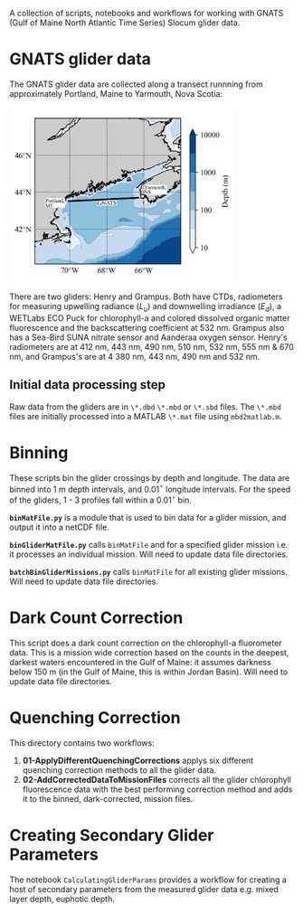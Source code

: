 A collection of scripts, notebooks and workflows for working with GNATS (Gulf of Maine North Atlantic Time Series) Slocum glider data.

# GNATS glider data

The GNATS glider data are collected along a transect runnning from approximately Portland, Maine to Yarmouth, Nova Scotia:

<img src="files/GNATS-GoM.png" width="400">

There are two gliders: Henry and Grampus. Both have CTDs, radiometers for measuring upwelling radiance ($L_u$) and downwelling irradiance ($E_d$), a WETLabs ECO Puck for chlorophyll-a and colored dissolved organic matter fluorescence and the backscattering coefficient at 532 nm. Grampus also has a Sea-Bird SUNA nitrate sensor and Aanderaa oxygen sensor. Henry's radiometers are at 412 nm, 443 nm, 490 nm, 510 nm, 532 nm, 555 nm & 670 nm, and Grampus's are at 4 380 nm, 443 nm, 490 nm and 532 nm.

## Initial data processing step

Raw data from the gliders are in `\*.dbd` `\*.mbd` or `\*.sbd` files. The `\*.mbd` files are initially processed into a MATLAB `\*.mat` file using `mbd2matlab.m`. 

# Binning

These scripts bin the glider crossings by depth and longitude. The data are binned into 1 m depth intervals, and 0.01$^\circ$ longitude intervals. For the speed of the gliders, 1 - 3 profiles fall within a 0.01$^\circ$ bin. 

**`binMatFile.py`** is a module that is used to bin data for a glider mission, and output it into a netCDF file. 

**`binGliderMatFile.py`** calls `binMatFile` and for a specified glider mission i.e. it processes an individual mission. Will need to update data file directories.

**`batchBinGliderMissions.py`** calls `binMatFile` for all existing glider missions. Will need to update data file directories.

# Dark Count Correction

This script does a dark count correction on the chlorophyll-a fluorometer data. This is a mission wide correction based on the counts in the deepest, darkest waters encountered in the Gulf of Maine: it assumes darkness below 150 m (in the Gulf of Maine, this is within Jordan Basin). Will need to update data file directories.

# Quenching Correction

This directory contains two workflows:

1. **01-ApplyDifferentQuenchingCorrections** applys six different quenching correction methods to all the glider data.
2. **02-AddCorrectedDataToMissionFiles** corrects all the glider chlorophyll fluorescence data with the best performing correction method and adds it to the binned, dark-corrected, mission files.

# Creating Secondary Glider Parameters

The notebook `CalculatingGliderParams` provides a workflow for creating a host of secondary parameters from the measured glider data e.g. mixed layer depth, euphotic depth.

